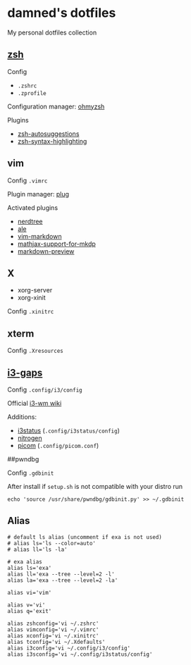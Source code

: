 # damned's dotfiles

My personal dotfiles collection

## [zsh](https://www.zsh.org/)

Config
- `.zshrc`
- `.zprofile`

Configuration manager: [ohmyzsh](https://ohmyz.sh/)

Plugins
- [zsh-autosuggestions](https://github.com/zsh-users/zsh-autosuggestions)
- [zsh-syntax-highlighting](https://github.com/zsh-users/zsh-syntax-highlighting)

## vim

Config `.vimrc`

Plugin manager: [plug](https://github.com/junegunn/vim-plug)

Activated plugins

- [nerdtree](https://github.com/preservim/nerdtree)
- [ale](https://github.com/dense-analysis/ale)
- [vim-markdown](https://github.com/preservim/vim-markdown)
- [mathjax-support-for-mkdp](https://github.com/iamcco/mathjax-support-for-mkdp)
- [markdown-preview](https://github.com/iamcco/markdown-preview.vim)

## X

- xorg-server
- xorg-xinit

Config `.xinitrc`

## xterm

Config `.Xresources`

## [i3-gaps](https://github.com/Airblader/i3)

Config `.config/i3/config`

Official [i3-wm wiki](https://i3wm.org/)

Additions:
- [i3status](https://i3wm.org/i3status/) (`.config/i3status/config`)
- [nitrogen](https://github.com/l3ib/nitrogen/)
- [picom](https://github.com/yshui/picom) (`.config/picom.conf`)

##pwndbg

Config `.gdbinit`

After install if `setup.sh` is not compatible with your distro run

``` 
echo 'source /usr/share/pwndbg/gdbinit.py' >> ~/.gdbinit
```

## Alias

```
# default ls alias (uncomment if exa is not used)
# alias ls='ls --color=auto'
# alias ll='ls -la'

# exa alias
alias ls='exa'
alias ll='exa --tree --level=2 -l'
alias la='exa --tree --level=2 -la'

alias vi='vim'

alias v='vi'
alias q='exit'

alias zshconfig='vi ~/.zshrc' 
alias vimconfig='vi ~/.vimrc'
alias xconfig='vi ~/.xinitrc'
alias tconfig='vi ~/.Xdefaults'
alias i3config='vi ~/.config/i3/config'
alias i3sconfig='vi ~/.config/i3status/config'
```
